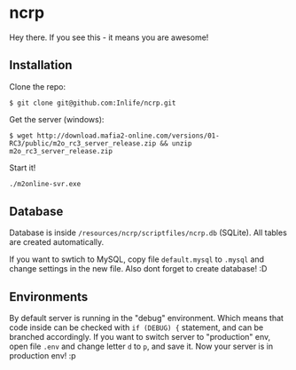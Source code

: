 # ncrp

Hey there. If you see this - it means you are awesome!

## Installation

Clone the repo:

```
$ git clone git@github.com:Inlife/ncrp.git
```

Get the server (windows):

```
$ wget http://download.mafia2-online.com/versions/01-RC3/public/m2o_rc3_server_release.zip && unzip m2o_rc3_server_release.zip
```

Start it!

```sh
./m2online-svr.exe
```

## Database

Database is inside `/resources/ncrp/scriptfiles/ncrp.db` (SQLite).
All tables are created automatically.

If you want to swtich to MySQL, copy file `default.mysql` to `.mysql` and change settings in the new file. Also dont forget to create database! :D


## Environments

By default server is running in the "debug" environment. Which means that code inside can be checked with `if (DEBUG) {` statement, and can be branched accordingly.
If you want to switch server to "production" env, open file `.env` and change letter `d` to `p`, and save it. Now your server is in production env! :p

